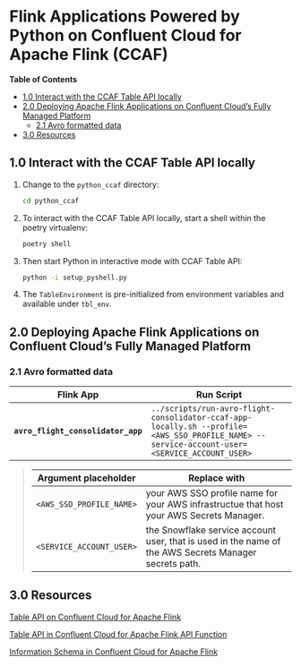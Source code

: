 # Flink Applications Powered by Python on Confluent Cloud for Apache Flink (CCAF)

**Table of Contents**

<!-- toc -->
+ [1.0 Interact with the CCAF Table API locally](#10-interact-with-the-ccaf-table-api-locally)
+ [2.0 Deploying Apache Flink Applications on Confluent Cloud’s Fully Managed Platform](#20-deploying-apache-flink-applications-on-confluent-clouds-fully-managed-platform)
  * [2.1 Avro formatted data](#21-avro-formatted-data)
+ [3.0 Resources](#30-resources)
<!-- tocstop -->


## 1.0 Interact with the CCAF Table API locally

1. Change to the `python_ccaf` directory:

    ```bash
    cd python_ccaf
    ```

2. To interact with the CCAF Table API locally, start a shell within the poetry virtualenv:

    ```bash
    poetry shell
    ```

3. Then start Python in interactive mode with CCAF Table API:

    ```bash
    python -i setup_pyshell.py
    ```

4. The `TableEnvironment` is pre-initialized from environment variables and available under `tbl_env`.

## 2.0 Deploying Apache Flink Applications on Confluent Cloud’s Fully Managed Platform

### 2.1 Avro formatted data
Flink App|Run Script
-|-
**`avro_flight_consolidator_app`**|`../scripts/run-avro-flight-consolidator-ccaf-app-locally.sh --profile=<AWS_SSO_PROFILE_NAME> --service-account-user=<SERVICE_ACCOUNT_USER>`

> Argument placeholder|Replace with
> -|-
> `<AWS_SSO_PROFILE_NAME>`|your AWS SSO profile name for your AWS infrastructue that host your AWS Secrets Manager.
> `<SERVICE_ACCOUNT_USER>`|the Snowflake service account user, that is used in the name of the AWS Secrets Manager secrets path.

## 3.0 Resources
[Table API on Confluent Cloud for Apache Flink](https://docs.confluent.io/cloud/current/flink/reference/table-api.html#table-api-on-af-long)

[Table API in Confluent Cloud for Apache Flink API Function](https://docs.confluent.io/cloud/current/flink/reference/functions/table-api-functions.html#flink-table-api-functions)

[Information Schema in Confluent Cloud for Apache Flink](https://docs.confluent.io/cloud/current/flink/reference/flink-sql-information-schema.html)
